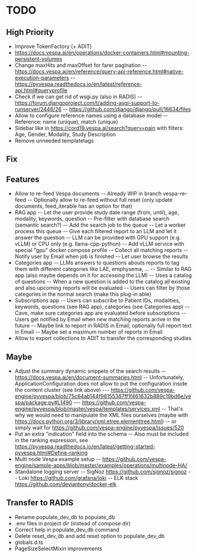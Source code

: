 # TODO

## High Priority

- Improve TokenFactory (+ ADIT)
- <https://docs.vespa.ai/en/operations/docker-containers.html#mounting-persistent-volumes>
- Change maxHits and maxOffset for farer pagination
  -- <https://docs.vespa.ai/en/reference/query-api-reference.html#native-execution-parameters>
  -- <https://pyvespa.readthedocs.io/en/latest/reference-api.html#queryprofile>
- Check if we can get rid of wsgi.py (also in RADIS)
  -- <https://forum.djangoproject.com/t/adding-asgi-support-to-runserver/2446/26>
  -- <https://github.com/django/django/pull/16634/files>
- Allow to configure reference names using a database model
  -- Reference: name (unique), match (unique)
- Sidebar like in <https://cord19.vespa.ai/search?query=pain> with filters: Age, Gender, Modality, Study Description
- Remove unneeded templatetags

## Fix

## Features

- Allow to re-feed Vespa documents
  -- Already WIP in branch vespa-re-feed
  -- Optionally allow to re-feed without full reset (only update documents, feed_iterable has an option for that)
- RAG app
  -- Let the user provide study date range (from, until), age, modality, keywords, question
  -- Pre-filter with database search (semantic search?)
  -- Add the search job to the queue
  -- Let a worker process this queue
  -- Give each filtered report to an LLM and let it answer the question
  -- LLM can be provided with GPU support (e.g. vLLM) or CPU only (e.g. llama-cpp-python)
  -- Add vLLM service with special "gpu" docker compose profile
  -- Collect all matching reports
  -- Notify user by Email when job is finished
  -- Let user browse the results
- Categories app
  -- LLMs answers to questions abouts reports to tag them with different categories like LAE, emphysema, ...
  -- Similar to RAG app (also maybe depends on it for accessing the LLM)
  -- Uses a catalog of questions
  -- When a new question is added to the catalog all existing and also upcoming reports will be evaluated
  -- Users can filter by those categories in the normal search (make this plug-in able)
- Subscriptions app
  -- Users can subscribe to Patient IDs, modalities, keywords, questions (see RAG app), categories (see Categories app)
  -- Cave, make sure categories app are evaluated before subscriptions
  -- Users get notified by Email when new matching reports arrive in the future
  -- Maybe link to report in RADIS in Email, optionally full report text in Email
  -- Maybe set a maximum number of reports in Email
- Allow to export collections to ADIT to transfer the corresponding studies

## Maybe

- Adjust the summary dynamic snippets of the search results
  -- <https://docs.vespa.ai/en/document-summaries.html>
  -- Unfortunately, ApplicationConfiguration does not allow to put the configuration inside the content cluster (see link above)
  --- <https://github.com/vespa-engine/pyvespa/blob/75c64ab144f98155387ff1f461632b889c19bd6e/vespa/package.py#L1490>
  --- <https://github.com/vespa-engine/pyvespa/blob/master/vespa/templates/services.xml>
  -- That's why we would need to manipulate the XML files ourselves (maybe with <https://docs.python.org/3/library/xml.etree.elementtree.html>)
  -- or simply wait for <https://github.com/vespa-engine/pyvespa/issues/520>
- Put an extra "indication" field into the schema
  -- Also must be included in the ranking expression, see <https://pyvespa.readthedocs.io/en/latest/getting-started-pyvespa.html#Define-ranking>
- Multi node Vespa example setup
  -- <https://github.com/vespa-engine/sample-apps/blob/master/examples/operations/multinode-HA/>
- Standalone logging server
  -- SigNoz <https://github.com/signoz/signoz>
  -- Loki <https://github.com/grafana/loki>
  -- ELK stack <https://github.com/deviantony/docker-elk>

## Transfer to RADIS

- Rename populate_dev_db to populate_db
- .env files in project dir (instead of compose dir)
- Correct help in populate_dev_db command
- Delete reset_dev_db and add reset option to populate_dev_db
- globals.d.ts
- PageSizeSelectMixin improvements
